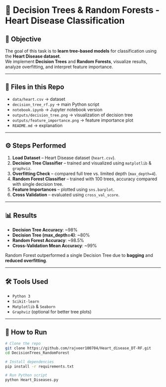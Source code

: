 # 🌳 Decision Trees & Random Forests - Heart Disease Classification

## 📌 Objective
The goal of this task is to **learn tree-based models** for classification using the **Heart Disease dataset**.  
We implement **Decision Trees** and **Random Forests**, visualize results, analyze overfitting, and interpret feature importance.

---

## 📂 Files in this Repo
- `data/heart.csv` → dataset  
- `decision_tree_rf.py` → main Python script  
- `notebook.ipynb` → Jupyter notebook version  
- `outputs/decision_tree.png` → visualization of decision tree  
- `outputs/feature_importance.png` → feature importance plot  
- `README.md` → explanation  

---

## ⚙️ Steps Performed
1. **Load Dataset** – Heart Disease dataset (`heart.csv`).  
2. **Decision Tree Classifier** – trained and visualized using `matplotlib` & `graphviz`.  
3. **Overfitting Check** – compared full tree vs. limited depth (`max_depth=4`).  
4. **Random Forest Classifier** – trained with 100 trees, accuracy compared with single decision tree.  
5. **Feature Importances** – plotted using `sns.barplot`.  
6. **Cross Validation** – evaluated using `cross_val_score`.  

---

## 📊 Results
- **Decision Tree Accuracy**: ~98%  
- **Decision Tree (max_depth=4)**: ~80%  
- **Random Forest Accuracy**: ~98.5%  
- **Cross-Validation Mean Accuracy**: ~99%  

Random Forest outperformed a single Decision Tree due to **bagging** and **reduced overfitting**.

---

## 🛠️ Tools Used
- `Python 3`  
- `Scikit-learn`  
- `Matplotlib` & `Seaborn`  
- `Graphviz` (optional for better tree plots)  

---

## 🚀 How to Run
```bash
# Clone the repo
git clone https://github.com/rajveer100704/Heart_disease_DT-RF.git
cd DecisionTrees_RandomForest

# Install dependencies
pip install -r requirements.txt

# Run Python script
python Heart_Diseases.py
